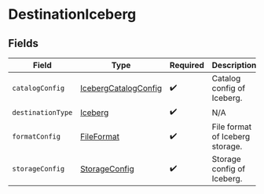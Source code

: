# DestinationIceberg


## Fields

| Field                                                               | Type                                                                | Required                                                            | Description                                                         |
| ------------------------------------------------------------------- | ------------------------------------------------------------------- | ------------------------------------------------------------------- | ------------------------------------------------------------------- |
| `catalogConfig`                                                     | [IcebergCatalogConfig](../../models/shared/IcebergCatalogConfig.md) | :heavy_check_mark:                                                  | Catalog config of Iceberg.                                          |
| `destinationType`                                                   | [Iceberg](../../models/shared/Iceberg.md)                           | :heavy_check_mark:                                                  | N/A                                                                 |
| `formatConfig`                                                      | [FileFormat](../../models/shared/FileFormat.md)                     | :heavy_check_mark:                                                  | File format of Iceberg storage.                                     |
| `storageConfig`                                                     | [StorageConfig](../../models/shared/StorageConfig.md)               | :heavy_check_mark:                                                  | Storage config of Iceberg.                                          |